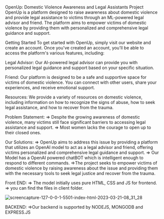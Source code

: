 OpenUp: Domestic Violence Awareness and Legal Assistants Project
OpenUp is a platform designed to raise awareness about domestic violence and provide legal assistance to victims through an ML-powered legal advisor and friend. The platform aims to empower victims of domestic violence by providing them with personalized and comprehensive legal guidance and support.

Getting Started
To get started with OpenUp, simply visit our website and create an account. Once you've created an account, you'll be able to access the platform's various features, including:

Legal Advisor: Our AI-powered legal advisor can provide you with personalized legal guidance and support based on your specific situation.

Friend: Our platform is designed to be a safe and supportive space for victims of domestic violence. You can connect with other users, share your experiences, and receive emotional support.

Resources: We provide a variety of resources on domestic violence, including information on how to recognize the signs of abuse, how to seek legal assistance, and how to recover from the trauma.

Problem Statement: 
 => Despite the growing awareness of domestic violence, many victims still face significant barriers to accessing legal assistance and support.
 => Most women lacks the courage to open up to their closed ones.
 
 
 Our Solutions:
 => OpenUp aims to address this issue by providing a platform that utilizes an OpenAI model to act as a legal advisor and friend, offering victims personalized and comprehensive legal guidance and support.
 => Our Model has a OpenAI powered chatBOT which is intelligent enough to respond to different commands.
 =>The project seeks to empower victims of domestic violence by raising awareness about the issue and providing them with the necessary tools to seek legal justice and recover from the trauma.

Front END:
=> The model initially uses pure HTML, CSS and JS for frontend.
=> you can find the files in client folder.


![screencapture-127-0-0-1-5501-index-html-2023-03-21-08_31_28](https://user-images.githubusercontent.com/93751651/226508694-c11303c0-bf37-4423-be9d-675018ff87eb.png)


BACKEND:
=>Our backend is supported by NODEJS, MONGODB and EXPRESS.JS


